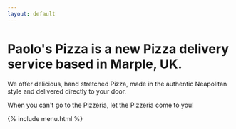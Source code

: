 ```yaml
---
layout: default
---
```


# Paolo's Pizza is a new Pizza delivery service based in Marple, UK.

We offer delicious, hand stretched Pizza, made in the authentic Neapolitan style and delivered directly to your door.

When you can't go to the Pizzeria, let the Pizzeria come to you!

{% include menu.html %}
